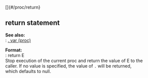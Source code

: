 []{#/proc/return}    
## return statement    
**See also:**    
:   [. var (proc)](/ref/proc/var/%2e/%2e.md)    
<!-- -->    
**Format:**    
:   return E    
Stop execution of the current proc and return the value of E to the    
caller. If no value is specified, the value of `.` will be returned,    
which defaults to null.  